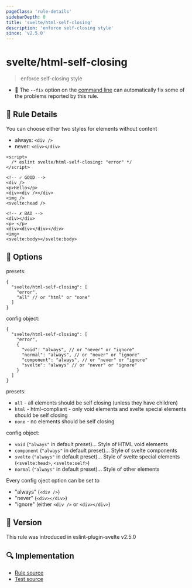 ```yaml
---
pageClass: 'rule-details'
sidebarDepth: 0
title: 'svelte/html-self-closing'
description: 'enforce self-closing style'
since: 'v2.5.0'
---
```


# svelte/html-self-closing

> enforce self-closing style

- :wrench: The `--fix` option on the [command line](https://eslint.org/docs/user-guide/command-line-interface#fixing-problems) can automatically fix some of the problems reported by this rule.

## :book: Rule Details

You can choose either two styles for elements without content

- always: `<div />`
- never: `<div></div>`

<ESLintCodeBlock fix>

<!-- prettier-ignore-start -->
<!--eslint-skip-->

```svelte
<script>
  /* eslint svelte/html-self-closing: "error" */
</script>

<!-- ✓ GOOD -->
<div />
<p>Hello</p>
<div><div /></div>
<img />
<svelte:head />

<!-- ✗ BAD -->
<div></div>
<p> </p>
<div><div></div></div>
<img>
<svelte:body></svelte:body>
```

<!-- prettier-ignore-end -->

</ESLintCodeBlock>

## :wrench: Options

presets:

```jsonc
{
  "svelte/html-self-closing": [
    "error",
    "all" // or "html" or "none"
  ]
}
```

config object:

```jsonc
{
  "svelte/html-self-closing": [
    "error",
    {
      "void": "always", // or "never" or "ignore"
      "normal": "always", // or "never" or "ignore"
      "component": "always", // or "never" or "ignore"
      "svelte": "always" // or "never" or "ignore"
    }
  ]
}
```

presets:

- `all` - all elements should be self closing (unless they have children)
- `html` - html-compliant - only void elements and svelte special elements should be self closing
- `none` - no elements should be self closing

config object:

- `void` (`"always"` in default preset)... Style of HTML void elements
- `component` (`"always"` in default preset)... Style of svelte components
- `svelte` (`"always"` in default preset)... Style of svelte special elements (`<svelte:head>`, `<svelte:self>`)
- `normal` (`"always"` in default preset)... Style of other elements

Every config oject option can be set to

- "always" (`<div />`)
- "never" (`<div></div>`)
- "ignore" (either `<div />` or `<div></div>`)

## :rocket: Version

This rule was introduced in eslint-plugin-svelte v2.5.0

## :mag: Implementation

- [Rule source](https://github.com/sveltejs/eslint-plugin-svelte/blob/main/packages/eslint-plugin-svelte/src/rules/html-self-closing.ts)
- [Test source](https://github.com/sveltejs/eslint-plugin-svelte/blob/main/packages/eslint-plugin-svelte/tests/src/rules/html-self-closing.ts)
